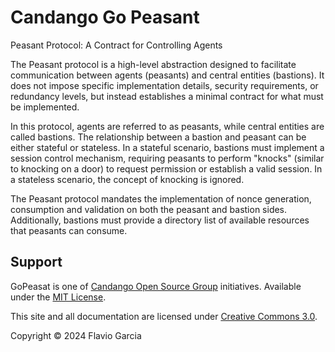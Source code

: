 # Candango Go Peasant

Peasant Protocol: A Contract for Controlling Agents

The Peasant protocol is a high-level abstraction designed to facilitate
communication between agents (peasants) and central entities (bastions). It
does not impose specific implementation details, security requirements, or
redundancy levels, but instead establishes a minimal contract for what must be
implemented.

In this protocol, agents are referred to as peasants, while central entities
are called bastions. The relationship between a bastion and peasant can be
either stateful or stateless. In a stateful scenario, bastions must implement
a session control mechanism, requiring peasants to perform "knocks" (similar
to knocking on a door) to request permission or establish a valid session. In a
stateless scenario, the concept of knocking is ignored.

The Peasant protocol mandates the implementation of nonce generation,
consumption and validation on both the peasant and bastion sides.
Additionally, bastions must provide a directory list of available resources
that peasants can consume.

## Support

GoPeasat is one of
[Candango Open Source Group](http://www.candango.org/projects/)
initiatives. Available under the [MIT License](https://mit-license.org).

This site and all documentation are licensed under
[Creative Commons 3.0](http://creativecommons.org/licenses/by/3.0/).

Copyright © 2024 Flavio Garcia
